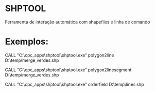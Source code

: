 # SHPTOOL

Ferramenta de interação automática com shapefiles e linha de comando

# Exemplos:
CALL "C:\cpc_apps\shptool\shptool.exe" polygon2line D:\temp\merge_verdes.shp

CALL "C:\cpc_apps\shptool\shptool.exe" polygon2linesegment D:\temp\merge_verdes.shp

CALL "C:\cpc_apps\shptool\shptool.exe" orderfield D:\temp\lines.shp
